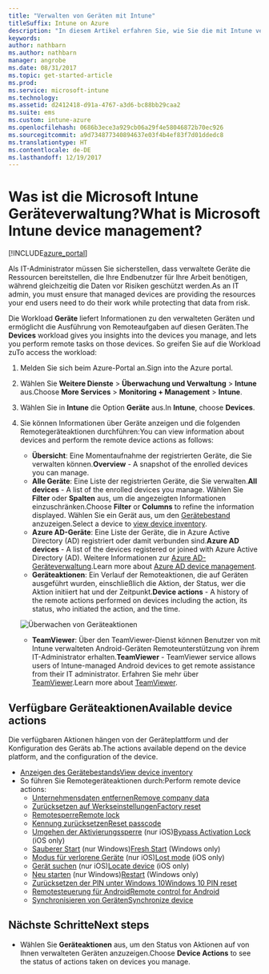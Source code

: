 ```yaml
---
title: "Verwalten von Geräten mit Intune"
titleSuffix: Intune on Azure
description: "In diesem Artikel erfahren Sie, wie Sie die mit Intune verwalteten Geräte anzeigen und verschiedene Vorgänge auf diesen ausführen."
keywords: 
author: nathbarn
ms.author: nathbarn
manager: angrobe
ms.date: 08/31/2017
ms.topic: get-started-article
ms.prod: 
ms.service: microsoft-intune
ms.technology: 
ms.assetid: d2412418-d91a-4767-a3d6-bc88bb29caa2
ms.suite: ems
ms.custom: intune-azure
ms.openlocfilehash: 0686b3ece3a929cb06a29f4e58046872b70ec926
ms.sourcegitcommit: a9d734877340894637e03f4b4ef83f7d01ddedc8
ms.translationtype: HT
ms.contentlocale: de-DE
ms.lasthandoff: 12/19/2017
---
```

# <a name="what-is-microsoft-intune-device-management"></a><span data-ttu-id="555b3-103">Was ist die Microsoft Intune Geräteverwaltung?</span><span class="sxs-lookup"><span data-stu-id="555b3-103">What is Microsoft Intune device management?</span></span>


[!INCLUDE[azure_portal](./includes/azure_portal.md)]

<span data-ttu-id="555b3-104">Als IT-Administrator müssen Sie sicherstellen, dass verwaltete Geräte die Ressourcen bereitstellen, die Ihre Endbenutzer für Ihre Arbeit benötigen, während gleichzeitig die Daten vor Risiken geschützt werden.</span><span class="sxs-lookup"><span data-stu-id="555b3-104">As an IT admin, you must ensure that managed devices are providing the resources your end users need to do their work while protecting that data from risk.</span></span>

<span data-ttu-id="555b3-105">Die Workload **Geräte** liefert Informationen zu den verwalteten Geräten und ermöglicht die Ausführung von Remoteaufgaben auf diesen Geräten.</span><span class="sxs-lookup"><span data-stu-id="555b3-105">The **Devices** workload gives you insights into the devices you manage, and lets you perform remote tasks on those devices.</span></span> <span data-ttu-id="555b3-106">So greifen Sie auf die Workload zu</span><span class="sxs-lookup"><span data-stu-id="555b3-106">To access the workload:</span></span>

1. <span data-ttu-id="555b3-107">Melden Sie sich beim Azure-Portal an.</span><span class="sxs-lookup"><span data-stu-id="555b3-107">Sign into the Azure portal.</span></span>
2. <span data-ttu-id="555b3-108">Wählen Sie **Weitere Dienste** > **Überwachung und Verwaltung** > **Intune** aus.</span><span class="sxs-lookup"><span data-stu-id="555b3-108">Choose **More Services** > **Monitoring + Management** > **Intune**.</span></span>
3. <span data-ttu-id="555b3-109">Wählen Sie in **Intune** die Option **Geräte** aus.</span><span class="sxs-lookup"><span data-stu-id="555b3-109">In **Intune**, choose **Devices**.</span></span>
4. <span data-ttu-id="555b3-110">Sie können Informationen über Geräte anzeigen und die folgenden Remotegeräteaktionen durchführen:</span><span class="sxs-lookup"><span data-stu-id="555b3-110">You can view information about devices and perform the remote device actions as follows:</span></span>
    - <span data-ttu-id="555b3-111">**Übersicht**: Eine Momentaufnahme der registrierten Geräte, die Sie verwalten können.</span><span class="sxs-lookup"><span data-stu-id="555b3-111">**Overview** - A snapshot of the enrolled devices you can manage.</span></span>
    - <span data-ttu-id="555b3-112">**Alle Geräte**: Eine Liste der registrierten Geräte, die Sie verwalten.</span><span class="sxs-lookup"><span data-stu-id="555b3-112">**All devices** - A list of the enrolled devices you manage.</span></span> <span data-ttu-id="555b3-113">Wählen Sie **Filter** oder **Spalten** aus, um die angezeigten Informationen einzuschränken.</span><span class="sxs-lookup"><span data-stu-id="555b3-113">Choose **Filter** or **Columns** to refine the information displayed.</span></span> <span data-ttu-id="555b3-114">Wählen Sie ein Gerät aus, um den [Gerätebestand](device-inventory.md) anzuzeigen.</span><span class="sxs-lookup"><span data-stu-id="555b3-114">Select a device to [view device inventory](device-inventory.md).</span></span>
    - <span data-ttu-id="555b3-115">**Azure AD-Geräte**: Eine Liste der Geräte, die in Azure Active Directory (AD) registriert oder damit verbunden sind.</span><span class="sxs-lookup"><span data-stu-id="555b3-115">**Azure AD devices** - A list of the devices registered or joined with Azure Active Directory (AD).</span></span> <span data-ttu-id="555b3-116">Weitere Informationen zur [Azure AD-Geräteverwaltung](https://docs.microsoft.com/azure/active-directory/device-management-introduction).</span><span class="sxs-lookup"><span data-stu-id="555b3-116">Learn more about [Azure AD device management](https://docs.microsoft.com/azure/active-directory/device-management-introduction).</span></span>
    - <span data-ttu-id="555b3-117">**Geräteaktionen**: Ein Verlauf der Remoteaktionen, die auf Geräten ausgeführt wurden, einschließlich die Aktion, der Status, wer die Aktion initiiert hat und der Zeitpunkt.</span><span class="sxs-lookup"><span data-stu-id="555b3-117">**Device actions** - A history of the remote actions performed on devices including the action, its status, who initiated the action, and the time.</span></span>

    ![Überwachen von Geräteaktionen](./media/monitor-device-actions.png)

    - <span data-ttu-id="555b3-119">**TeamViewer**: Über den TeamViewer-Dienst können Benutzer von mit Intune verwalteten Android-Geräten Remoteunterstützung von ihrem IT-Administrator erhalten.</span><span class="sxs-lookup"><span data-stu-id="555b3-119">**TeamViewer** - TeamViewer service allows users of Intune-managed Android devices to get remote assistance from their IT administrator.</span></span> <span data-ttu-id="555b3-120">Erfahren Sie mehr über [TeamViewer](device-profile-android-teamviewer.md).</span><span class="sxs-lookup"><span data-stu-id="555b3-120">Learn more about [TeamViewer](device-profile-android-teamviewer.md).</span></span>

## <a name="available-device-actions"></a><span data-ttu-id="555b3-121">Verfügbare Geräteaktionen</span><span class="sxs-lookup"><span data-stu-id="555b3-121">Available device actions</span></span>
<span data-ttu-id="555b3-122">Die verfügbaren Aktionen hängen von der Geräteplattform und der Konfiguration des Geräts ab.</span><span class="sxs-lookup"><span data-stu-id="555b3-122">The actions available depend on the device platform, and the configuration of the device.</span></span>

- [<span data-ttu-id="555b3-123">Anzeigen des Gerätebestands</span><span class="sxs-lookup"><span data-stu-id="555b3-123">View device inventory</span></span>](device-inventory.md)
- <span data-ttu-id="555b3-124">So führen Sie Remotegeräteaktionen durch:</span><span class="sxs-lookup"><span data-stu-id="555b3-124">Perform remote device actions:</span></span>
    - [<span data-ttu-id="555b3-125">Unternehmensdaten entfernen</span><span class="sxs-lookup"><span data-stu-id="555b3-125">Remove company data</span></span>](devices-wipe.md#remove-company-data)
    - [<span data-ttu-id="555b3-126">Zurücksetzen auf Werkseinstellungen</span><span class="sxs-lookup"><span data-stu-id="555b3-126">Factory reset</span></span>](devices-wipe.md#factory-reset)
    - [<span data-ttu-id="555b3-127">Remotesperre</span><span class="sxs-lookup"><span data-stu-id="555b3-127">Remote lock</span></span>](device-remote-lock.md)
    - [<span data-ttu-id="555b3-128">Kennung zurücksetzen</span><span class="sxs-lookup"><span data-stu-id="555b3-128">Reset passcode</span></span>](device-passcode-reset.md)
    - <span data-ttu-id="555b3-129">[Umgehen der Aktivierungssperre](device-activation-lock-bypass.md) (nur iOS)</span><span class="sxs-lookup"><span data-stu-id="555b3-129">[Bypass Activation Lock](device-activation-lock-bypass.md) (iOS only)</span></span>
    - <span data-ttu-id="555b3-130">[Sauberer Start](device-fresh-start.md) (nur Windows)</span><span class="sxs-lookup"><span data-stu-id="555b3-130">[Fresh Start](device-fresh-start.md) (Windows only)</span></span>
    - <span data-ttu-id="555b3-131">[Modus für verlorene Geräte](device-lost-mode.md) (nur iOS)</span><span class="sxs-lookup"><span data-stu-id="555b3-131">[Lost mode](device-lost-mode.md) (iOS only)</span></span>
    - <span data-ttu-id="555b3-132">[Gerät suchen](device-locate.md) (nur iOS)</span><span class="sxs-lookup"><span data-stu-id="555b3-132">[Locate device](device-locate.md) (iOS only)</span></span>
    - <span data-ttu-id="555b3-133">[Neu starten](device-restart.md) (nur Windows)</span><span class="sxs-lookup"><span data-stu-id="555b3-133">[Restart](device-restart.md) (Windows only)</span></span>
    - [<span data-ttu-id="555b3-134">Zurücksetzen der PIN unter Windows 10</span><span class="sxs-lookup"><span data-stu-id="555b3-134">Windows 10 PIN reset</span></span>](device-windows-pin-reset.md)
    - [<span data-ttu-id="555b3-135">Remotesteuerung für Android</span><span class="sxs-lookup"><span data-stu-id="555b3-135">Remote control for Android</span></span>](device-profile-android-teamviewer.md)
    - [<span data-ttu-id="555b3-136">Synchronisieren von Geräten</span><span class="sxs-lookup"><span data-stu-id="555b3-136">Synchronize device</span></span>](device-sync.md)


## <a name="next-steps"></a><span data-ttu-id="555b3-137">Nächste Schritte</span><span class="sxs-lookup"><span data-stu-id="555b3-137">Next steps</span></span>

- <span data-ttu-id="555b3-138">Wählen Sie **Geräteaktionen** aus, um den Status von Aktionen auf von Ihnen verwalteten Geräten anzuzeigen.</span><span class="sxs-lookup"><span data-stu-id="555b3-138">Choose **Device Actions** to see the status of actions taken on devices you manage.</span></span>
